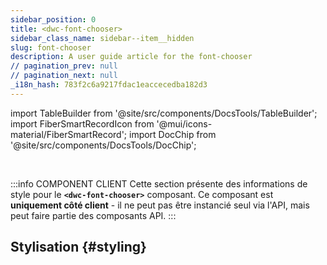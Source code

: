 ```yaml
---
sidebar_position: 0
title: <dwc-font-chooser>
sidebar_class_name: sidebar--item__hidden
slug: font-chooser
description: A user guide article for the font-chooser
// pagination_prev: null
// pagination_next: null
_i18n_hash: 783f2c6a9217fdac1eaccecedba182d3
---
```

import TableBuilder from '@site/src/components/DocsTools/TableBuilder';
import FiberSmartRecordIcon from '@mui/icons-material/FiberSmartRecord';
import DocChip from '@site/src/components/DocsTools/DocChip';

<DocChip chip='scoped' />

<br />

:::info COMPONENT CLIENT
Cette section présente des informations de style pour le **`<dwc-font-chooser>`** composant. Ce composant est **uniquement côté client** - il ne peut pas être instancié seul via l'API, mais peut faire partie des composants API.
:::

## Stylisation {#styling}

<TableBuilder name="dwc-font-chooser" clientComponent />
